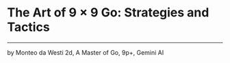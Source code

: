 # The Art of 9 &times; 9 Go: Strategies and Tactics
<hr>
by Monteo da Westi 2d, A Master of Go, 9p+, Gemini AI
